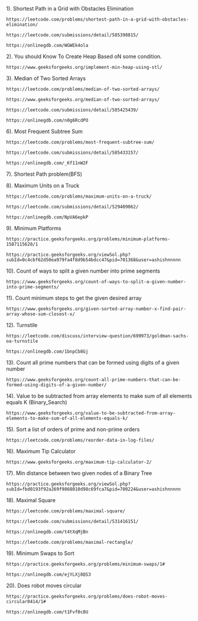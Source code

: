 1). Shortest Path in a Grid with Obstacles Elimination

    https://leetcode.com/problems/shortest-path-in-a-grid-with-obstacles-elimination/

    https://leetcode.com/submissions/detail/585398815/

    https://onlinegdb.com/WGWEk4ola

2). You should Know To Create Heap Based oN some condition.

    https://www.geeksforgeeks.org/implement-min-heap-using-stl/

3). Median of Two Sorted Arrays

    https://leetcode.com/problems/median-of-two-sorted-arrays/

    https://www.geeksforgeeks.org/median-of-two-sorted-arrays/

    https://leetcode.com/submissions/detail/585425439/

    https://onlinegdb.com/n0g6RcdPO

6). Most Frequent Subtree Sum

    https://leetcode.com/problems/most-frequent-subtree-sum/

    https://leetcode.com/submissions/detail/585433157/

    https://onlinegdb.com/_Kf11nW2F

7). Shortest Path problem(BFS)

8). Maximum Units on a Truck

    https://leetcode.com/problems/maximum-units-on-a-truck/

    https://leetcode.com/submissions/detail/529409062/

    https://onlinegdb.com/NpVA6epkP

9). Minimum Platforms

    https://practice.geeksforgeeks.org/problems/minimum-platforms-1587115620/1

    https://practice.geeksforgeeks.org/viewSol.php?subId=0c4cbf62d50ea979fa4f8d9b54bdcc47&pid=701368&user=ashishnnnnn

10). Count of ways to split a given number into prime segments

    https://www.geeksforgeeks.org/count-of-ways-to-split-a-given-number-into-prime-segments/

11). Count minimum steps to get the given desired array

    https://www.geeksforgeeks.org/given-sorted-array-number-x-find-pair-array-whose-sum-closest-x/

12). Turnstile

    https://leetcode.com/discuss/interview-question/699973/goldman-sachs-oa-turnstile

    https://onlinegdb.com/1bnpCb8Gj

13). Count all prime numbers that can be formed using digits of a given number

    https://www.geeksforgeeks.org/count-all-prime-numbers-that-can-be-formed-using-digits-of-a-given-number/

14). Value to be subtracted from array elements to make sum of all elements equals K (Binary_Search)

    https://www.geeksforgeeks.org/value-to-be-subtracted-from-array-elements-to-make-sum-of-all-elements-equals-k/

15). Sort a list of orders of prime and non-prime orders

    https://leetcode.com/problems/reorder-data-in-log-files/

16). Maximum Tip Calculator

    https://www.geeksforgeeks.org/maximum-tip-calculator-2/

17). Min distance between two given nodes of a Binary Tree

    https://practice.geeksforgeeks.org/viewSol.php?subId=fbd0193f92a269f9868010d98c69fca7&pid=700224&user=ashishnnnnn

18). Maximal Square

    https://leetcode.com/problems/maximal-square/

    https://leetcode.com/submissions/detail/531416151/

    https://onlinegdb.com/t4tXqMjBn

    https://leetcode.com/problems/maximal-rectangle/

19). Minimum Swaps to Sort

    https://practice.geeksforgeeks.org/problems/minimum-swaps/1#

    https://onlinegdb.com/ejYLXj8QS3

20). Does robot moves circular

    https://practice.geeksforgeeks.org/problems/does-robot-moves-circular0414/1#

    https://onlinegdb.com/t1Fvf0c8U
